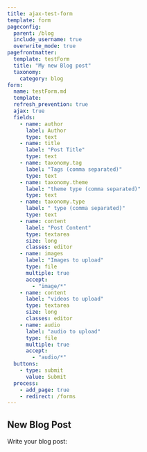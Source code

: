 ```yaml
---
title: ajax-test-form
template: form
pageconfig:
  parent: /blog
  include_username: true
  overwrite_mode: true
pagefrontmatter:
  template: testForm
  title: "My new Blog post"
  taxonomy:
    category: blog
form:
  name: testForm.md
  template:
  refresh_prevention: true
  ajax: true
  fields:
    - name: author
      label: Author
      type: text
    - name: title
      label: "Post Title"
      type: text
    - name: taxonomy.tag
      label: "Tags (comma separated)"
      type: text
    - name: taxonomy.theme
      label: "theme type (comma separated)"
      type: text
    - name: taxonomy.type
      label: " type (comma separated)"
      type: text
    - name: content
      label: "Post Content"
      type: textarea
      size: long
      classes: editor
    - name: images
      label: "Images to upload"
      type: file
      multiple: true
      accept:
        - "image/*"
    - name: content
      label: "videos to upload"
      type: textarea
      size: long
      classes: editor
    - name: audio
      label: "audio to upload"
      type: file
      multiple: true
      accept:
        - "audio/*"
  buttons:
    - type: submit
      value: Submit
  process:
    - add_page: true
    - redirect: /forms
---
```


## New Blog Post

Write your blog post:
